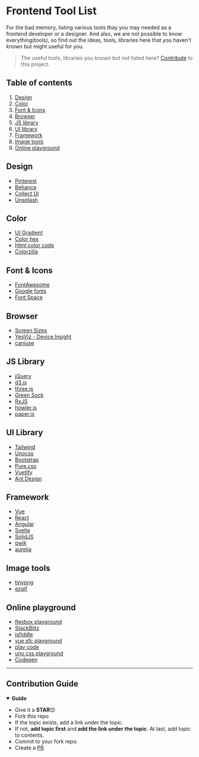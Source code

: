 # Frontend Tool List

For the bad memory, listing various tools thay you may needed as a frontend developer or a designer. And also, we are not possible to know everything(tools), so find out the ideas, tools, libraries here that you haven't known but might useful for you.

> The useful tools, libraries you known but not listed here? [Contribute](#contribution-guide) to this project.

## Table of contents

1. [Design](#design)
2. [Color](#color)
3. [Font & Icons](#font--icons)
4. [Browser](#browser)
5. [JS library](#js-library)
6. [UI library](#ui-library)
7. [Framework](#framework)
8. [Image tools](#image-tools)
9. [Online playground](#online-playground)


## Design

- [Pinterest](https://www.pinterest.com/)
- [Behance](https://www.behance.net/)
- [Collect UI](https://collectui.com/)
- [Unsplash](https://unsplash.com/)


## Color

- [UI Gradient](https://uigradients.com/#GradeGrey)
- [Color hex](https://www.color-hex.com/)
- [Html color code](https://htmlcolorcodes.com/)
- [Colorzilla](https://www.colorzilla.com/)

## Font & Icons

- [FontAwesome](https://fontawesome.com/)
- [Google fonts](https://fonts.google.com/)
- [Font Space](https://www.fontspace.com/)


## Browser

- [Screen Sizes](https://screensiz.es/phone)
- [YesViz - Device Insight](https://yesviz.com/)
- [caniuse](https://caniuse.com/)

## JS Library

- [jQuery](https://api.jquery.com/)
- [d3.js](https://d3js.org/)
- [three.js](https://threejs.org/)
- [Green Sock](https://greensock.com/docs/)
- [RxJS](https://rxjs.dev/)
- [howler.js](https://github.com/goldfire/howler.js#documentation)
- [paper.js](http://paperjs.org/)


## UI Library

- [Tailwind](https://tailwindcss.com/)
- [Unocss](https://uno.antfu.me/)
- [Bootstrap](https://getbootstrap.com/)
- [Pure.css](https://purecss.io/)
- [Vuetify](https://vuetifyjs.com/en/)
- [Ant Design](https://ant.design/)

## Framework

- [Vue](https://vuejs.org/)
- [React](https://zh-hant.reactjs.org/)
- [Angular](https://angular.io/)
- [Svelte](https://svelte.dev/)
- [SolidJS](https://www.solidjs.com/)
- [qwik](https://qwik.builder.io/)
- [aurelia](https://aurelia.io/)


## Image tools

- [tinypng](https://tinypng.com/)
- [ezgif](https://ezgif.com/video-to-gif)


## Online playground

- [flexbox playground](https://flexbox.tech/)
- [StackBlitz](https://stackblitz.com/)
- [jsfiddle](https://jsfiddle.net/)
- [vue sfc playground](https://sfc.vuejs.org/)
- [play code](https://playcode.io/)
- [uno css playground](https://uno.antfu.me/play/)
- [Codepen](https://codepen.io/)

---

## Contribution Guide

<details open>
  <summary> <strong>Guide</strong> </summary>

- Give it a **STAR**😊
- Fork this repo
- If the topic exists, add a link under the topic.
- If not, **add topic first** and **add the link under the topic**. At last, add topic to contents.
- Commit to your fork repo.
- Create a [PR](https://github.com/kurt-liao/frontend-tool-list/pulls)


</details>
